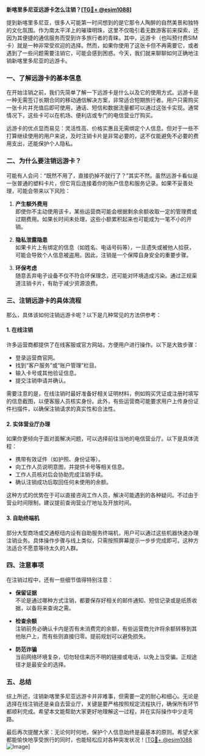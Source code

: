 **新喀里多尼亚远游卡怎么注销？[[TG💪+ @esim1088](https://t.me/s/esim1088)]**

提到新喀里多尼亚，很多人可能第一时间想到的是它那令人陶醉的自然美景和独特的文化氛围。作为南太平洋上的璀璨明珠，这里不仅吸引着无数游客前来探索，还因为其便捷的通信服务而受到许多旅行者的青睐。其中，远游卡（也叫预付费SIM卡）就是一种非常受欢迎的选择。然而，如果你使用了这张卡但不再需要它，或者遇到了一些问题需要注销它，可能会感到困惑。今天，我们就来聊聊如何正确地注销新喀里多尼亚的远游卡。

### **一、了解远游卡的基本信息**

在开始注销之前，我们先简单了解一下远游卡是什么以及它的使用方式。远游卡是一种无需签订长期合同的移动通信解决方案，非常适合短期旅行者。用户只需购买一张卡片并充值后即可使用，通话、短信和数据流量都可以通过这张卡实现。通常情况下，这些卡可以在机场、便利店或专门的电信营业厅购买。

远游卡的优点显而易见：灵活性高、价格实惠且无需绑定个人信息。但对于一些不打算继续使用的用户来说，及时注销卡片是非常必要的，这不仅能避免不必要的费用支出，还能保护个人隐私。

### **二、为什么要注销远游卡？**

可能有人会问：“既然不用了，直接扔掉不就行了？”其实不然。虽然远游卡看似是一张普通的塑料卡片，但它背后连接着你的账户信息和服务记录。如果不妥善处理，可能会带来以下风险：

1. **产生额外费用**  
   即使你不主动使用该卡，某些运营商可能会根据剩余余额收取一定的管理费或过期费用。如果长时间未处理，这些小额累积起来也可能成为一笔不小的开销。

2. **隐私泄露隐患**  
   如果卡片上有绑定的信息（如姓名、电话号码等），一旦遗失或被他人拾获，可能会导致个人信息被盗用。因此，注销是一个保障自身安全的重要步骤。

3. **环保考虑**  
   随意丢弃电子设备不仅不符合环保理念，还可能对环境造成污染。通过正规渠道注销卡片，有助于减少资源浪费。

### **三、注销远游卡的具体流程**

那么，具体该如何注销远游卡呢？以下是几种常见的方法供参考：

#### **1. 在线注销**
许多运营商都提供了在线客服或官方网站，方便用户进行操作。以下是大致步骤：
- 登录运营商官网。
- 找到“客户服务”或“账户管理”栏目。
- 输入卡号或其他验证信息。
- 提交注销申请并确认。

需要注意的是，在线注销时最好准备好相关证明材料，例如购买凭证或注册时填写的信息截图，以便客服人员核实身份。此外，有些运营商可能要求用户上传身份证件扫描件，以确保注销请求的真实性和合法性。

#### **2. 实体营业厅办理**
如果你更倾向于面对面解决问题，可以选择前往当地的电信营业厅。以下是具体流程：
- 携带有效证件（如护照、身份证等）。
- 向工作人员说明意图，并提供卡号等相关信息。
- 工作人员核对后会协助完成注销手续。
- 确认注销成功后取回任何未使用的余额。

这种方式的优势在于可以直接咨询工作人员，解决可能遇到的各种疑问。不过由于营业时间限制，建议提前查询营业厅地址及开放时间。

#### **3. 自助终端机**
部分大型商场或交通枢纽内设有自助服务终端机，用户可以通过这些机器快速办理注销业务。具体操作步骤与线上类似，只需按照屏幕提示一步步完成即可。这种方法适合不愿意等待太久的人群。

### **四、注意事项**

在注销过程中，还有一些细节值得特别注意：

- **保留证据**  
  不论是通过哪种方式注销，都要保存好相关的邮件通知、短信记录或是纸质收据，以备将来查询之需。

- **检查余额**  
  注销前务必确认卡内是否有未消费完的余额，有些运营商允许将余额转移到其他账户上，而有些则直接归零。提前规划可以避免损失。

- **防范诈骗**  
  当前网络环境复杂，切勿轻信来历不明的链接或电话，以免上当受骗。正规途径才是最安全的选择。

### **五、总结**

综上所述，注销新喀里多尼亚远游卡并非难事，但需要一定的耐心和细心。无论是选择在线注销还是亲自去营业厅，关键是要严格按照规定流程执行，确保所有环节都顺利完成。希望本文能帮助大家更好地理解这一过程，并在实际操作中少走弯路。

最后再次提醒大家：无论何时何地，保护个人信息始终是最基本的原则。希望大家都能愉快地享受旅行的同时，也能轻松应对各种突发状况！[[TG💪+ @esim1088](https://t.me/s/esim1088) ![Image](https://i.postimg.cc/4NQfJmqS/Snipaste-2025-05-13-00-14-12.png)]